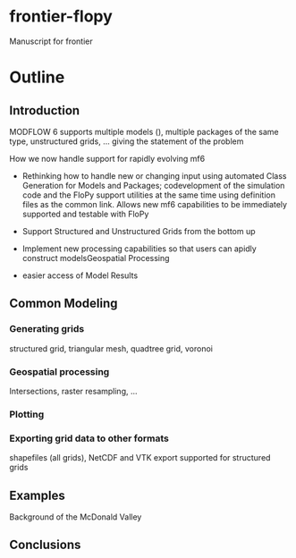 # frontier-flopy
Manuscript for frontier

# Outline

## Introduction

MODFLOW 6 supports multiple models (), multiple packages of the same type, unstructured grids, ... giving the statement of the problem

How we now handle support for rapidly evolving mf6 

* Rethinking how to handle new or changing input using automated Class Generation for Models and Packages; codevelopment of the simulation code and the FloPy support utilities at the same time using definition files as the common link.  Allows new mf6 capabilities to be immediately supported and testable with FloPy

* Support Structured and Unstructured Grids from the bottom up

* Implement new processing capabilities so that users can apidly construct modelsGeospatial Processing

* easier access of Model Results

## Common Modeling

### Generating grids

structured grid, triangular mesh, quadtree grid, voronoi

### Geospatial processing

Intersections, raster resampling, ...

### Plotting

### Exporting grid data to other formats

shapefiles (all grids), NetCDF and VTK export supported for structured grids


## Examples

Background of the McDonald Valley


## Conclusions

